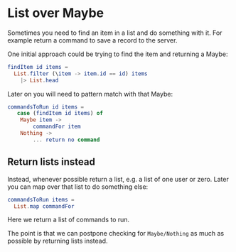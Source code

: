 # List over Maybe

Sometimes you need to find an item in a list and do something with it. For example return a command to save a record to the server.

One initial approach could be trying to find the item and returning a Maybe:

```elm
findItem id items =
  List.filter (\item -> item.id == id) items
    |> List.head
```

Later on you will need to pattern match with that Maybe:

```elm
commandsToRun id items =
   case (findItem id items) of
    Maybe item ->
        commandFor item
    Nothing ->
        ... return no command
```

## Return lists instead

Instead, whenever possible return a list, e.g. a list of one user or zero. Later you can map over that list to do something else:

```elm
commandsToRun items =
  List.map commandFor
```

Here we return a list of commands to run.

The point is that we can postpone checking for `Maybe/Nothing` as much as possible by returning lists instead.